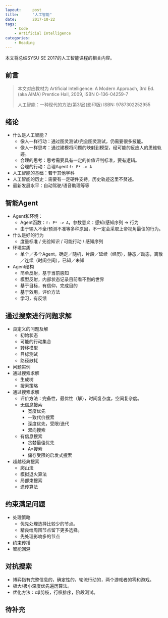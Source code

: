 ```yaml
---
layout:     post
title:      "人工智能"
date:       2017-10-22
tags:
    - Code
    - Artificial Intelligence
categories:
    - Reading
---
```


本文将总结SYSU SE 2017的人工智能课程的相关内容。

## 前言
> 本文对应教材为
> Artificial Intelligence: A Modern Approach, 3rd Ed. (aka AIMA) Prentice Hall, 2009, ISBN 0-136-04259-7 
> 
> 人工智能：一种现代的方法(第3版)(影印版) ISBN: 9787302252955

## 绪论

+ 什么是人工智能？
    + 像人一样行动：通过图灵测试/完全图灵测试，仍需要很多技能。
    + 像人一样思考：通过建模将问题的映射到模型，经可能的反应人的思维轨迹。
    + 合理的思考：思考需要具有一定的价值评判标准，要有逻辑。
    + 合理的行动：合理Agent `f: P* -> A`
+ 人工智能的基础：若干其他学科
+ 人工智能的历史：需要有一定硬件支持，历史轨迹这里不赘述。
+ 最新发展水平：自动驾驶/语音助理等等

## 智能Agent

+ Agent和环境：
    + Agent函数：`f: P* -> A`，参数意义：感知/感知序列 -> 行为
    + 由于输入不全/预测不准等多种原因，不一定会采取上帝视角最佳的行为。
+ 什么是好的行为
    + 度量标准 / 先验知识 / 可能行动 / 感知序列
+ 环境实质
    + 单个／多个Agent，确定／随机，片段／延续（经历），静态／动态，离散／连续（时间空间），已知／未知
+ Agent结构
    + 简单反射，基于当前感知
    + 模型反射，内部状态记录目前看不到的世界
    + 基于目标，有信仰，完成目的
    + 基于效用，评价方法
    + 学习，有反馈

## 通过搜索进行问题求解
+ 良定义的问题及解
    + 初始状态
    + 可能的行动集合
    + 转移模型
    + 目标测试
    + 路径散耗
+ 问题实例
+ 通过搜索求解
    + 生成树
    + 搜索策略
+ 通过搜索求解
    + 评价方法：完备性，最优性（解），时间复杂度，空间复杂度。
    + 无信息搜索
        + 宽度优先
        + 一致代价搜索
        + 深度优先，受限/迭代
        + 双向搜索
    + 有信息搜索
        + 贪婪最佳优先
        + A*搜索
        + 储存受限的启发式搜索
+ 超越经典搜索
    + 爬山法
    + 模拟退火算法
    + 局部束搜索
    + 遗传算法

## 约束满足问题
+ 处理策略
    + 优先处理选择比较少的节点。
    + 精良给周围节点留下更多选择。
    + 先处理影响多的节点
+ 约束传播
+ 智能回溯

## 对抗搜索
+ 博弈指有完整信息的，确定性的，轮流行动的，两个游戏者的零和游戏。
+ 极大/极小深度优先遍历算法。
+ 优化方法：αβ剪枝，行棋排序，阶段测试。

## 待补充